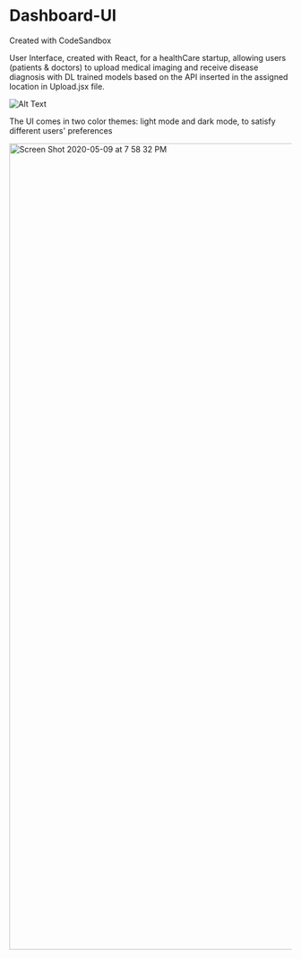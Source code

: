 # Dashboard-UI
Created with CodeSandbox

User Interface, created with React, for a healthCare startup, allowing users (patients & doctors) to upload medical imaging and receive disease diagnosis with DL trained models based on the API inserted in the assigned location in Upload.jsx file. 

![Alt Text](https://media.giphy.com/media/RJKKshzsWro3dDrNsG/giphy.gif)




The UI comes in two color themes: light mode and dark mode, to satisfy different users' preferences 

<img width="1438" alt="Screen Shot 2020-05-09 at 7 58 32 PM" src="https://user-images.githubusercontent.com/47928071/81481360-da313e80-922f-11ea-98a7-23f461fbd5d1.png">
